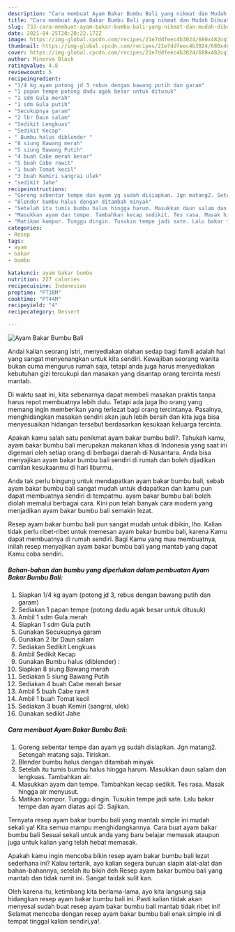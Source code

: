 ```yaml
---
description: "Cara membuat Ayam Bakar Bumbu Bali yang nikmat dan Mudah Dibuat"
title: "Cara membuat Ayam Bakar Bumbu Bali yang nikmat dan Mudah Dibuat"
slug: 733-cara-membuat-ayam-bakar-bumbu-bali-yang-nikmat-dan-mudah-dibuat
date: 2021-04-25T20:20:22.172Z
image: https://img-global.cpcdn.com/recipes/21e7ddfeec4b3024/680x482cq70/ayam-bakar-bumbu-bali-foto-resep-utama.jpg
thumbnail: https://img-global.cpcdn.com/recipes/21e7ddfeec4b3024/680x482cq70/ayam-bakar-bumbu-bali-foto-resep-utama.jpg
cover: https://img-global.cpcdn.com/recipes/21e7ddfeec4b3024/680x482cq70/ayam-bakar-bumbu-bali-foto-resep-utama.jpg
author: Minerva Black
ratingvalue: 4.8
reviewcount: 5
recipeingredient:
- "1/4 kg ayam potong jd 3 rebus dengan bawang putih dan garam"
- "1 papan tempe potong dadu agak besar untuk ditusuk"
- "1 sdm Gula merah"
- "1 sdm Gula putih"
- "Secukupnya garam"
- "2 lbr Daun salam"
- "Sedikit Lengkuas"
- "Sedikit Kecap"
- " Bumbu halus diblender "
- "8 siung Bawang merah"
- "5 siung Bawang Putih"
- "4 buah Cabe merah besar"
- "5 buah Cabe rawit"
- "1 buah Tomat kecil"
- "3 buah Kemiri sangrai ulek"
- "sedikit Jahe"
recipeinstructions:
- "Goreng sebentar tempe dan ayam yg sudah disiapkan. Jgn matang2. Setengah matang saja. Tiriskan."
- "Blender bumbu halus dengan ditambah minyak"
- "Setelah itu tumis bumbu halus hingga harum. Masukkan daun salam dan lengkuas. Tambahkan air."
- "Masukkan ayam dan tempe. Tambahkan kecap sedikit. Tes rasa. Masak hingga air menyusut."
- "Matikan kompor. Tunggu dingin. Tusukin tempe jadi sate. Lalu bakar tempe dan ayam diatas api 😊. Sajikan."
categories:
- Resep
tags:
- ayam
- bakar
- bumbu

katakunci: ayam bakar bumbu 
nutrition: 227 calories
recipecuisine: Indonesian
preptime: "PT38M"
cooktime: "PT44M"
recipeyield: "4"
recipecategory: Dessert

---
```



![Ayam Bakar Bumbu Bali](https://img-global.cpcdn.com/recipes/21e7ddfeec4b3024/680x482cq70/ayam-bakar-bumbu-bali-foto-resep-utama.jpg)

Andai kalian seorang istri, menyediakan olahan sedap bagi famili adalah hal yang sangat menyenangkan untuk kita sendiri. Kewajiban seorang  wanita bukan cuma mengurus rumah saja, tetapi anda juga harus menyediakan kebutuhan gizi tercukupi dan masakan yang disantap orang tercinta mesti mantab.

Di waktu  saat ini, kita sebenarnya dapat membeli masakan praktis tanpa harus repot membuatnya lebih dulu. Tetapi ada juga lho orang yang memang ingin memberikan yang terlezat bagi orang tercintanya. Pasalnya, menghidangkan masakan sendiri akan jauh lebih bersih dan kita juga bisa menyesuaikan hidangan tersebut berdasarkan kesukaan keluarga tercinta. 



Apakah kamu salah satu penikmat ayam bakar bumbu bali?. Tahukah kamu, ayam bakar bumbu bali merupakan makanan khas di Indonesia yang saat ini digemari oleh setiap orang di berbagai daerah di Nusantara. Anda bisa menyajikan ayam bakar bumbu bali sendiri di rumah dan boleh dijadikan camilan kesukaanmu di hari liburmu.

Anda tak perlu bingung untuk mendapatkan ayam bakar bumbu bali, sebab ayam bakar bumbu bali sangat mudah untuk didapatkan dan kamu pun dapat membuatnya sendiri di tempatmu. ayam bakar bumbu bali boleh diolah memalui berbagai cara. Kini pun telah banyak cara modern yang menjadikan ayam bakar bumbu bali semakin lezat.

Resep ayam bakar bumbu bali pun sangat mudah untuk dibikin, lho. Kalian tidak perlu ribet-ribet untuk memesan ayam bakar bumbu bali, karena Kamu dapat membuatnya di rumah sendiri. Bagi Kamu yang mau membuatnya, inilah resep menyajikan ayam bakar bumbu bali yang mantab yang dapat Kamu coba sendiri.

<!--inarticleads1-->

##### Bahan-bahan dan bumbu yang diperlukan dalam pembuatan Ayam Bakar Bumbu Bali:

1. Siapkan 1/4 kg ayam (potong jd 3, rebus dengan bawang putih dan garam)
1. Sediakan 1 papan tempe (potong dadu agak besar untuk ditusuk)
1. Ambil 1 sdm Gula merah
1. Siapkan 1 sdm Gula putih
1. Gunakan Secukupnya garam
1. Gunakan 2 lbr Daun salam
1. Sediakan Sedikit Lengkuas
1. Ambil Sedikit Kecap
1. Gunakan  Bumbu halus (diblender) :
1. Siapkan 8 siung Bawang merah
1. Sediakan 5 siung Bawang Putih
1. Sediakan 4 buah Cabe merah besar
1. Ambil 5 buah Cabe rawit
1. Ambil 1 buah Tomat kecil
1. Sediakan 3 buah Kemiri (sangrai, ulek)
1. Gunakan sedikit Jahe




<!--inarticleads2-->

##### Cara membuat Ayam Bakar Bumbu Bali:

1. Goreng sebentar tempe dan ayam yg sudah disiapkan. Jgn matang2. Setengah matang saja. Tiriskan.
1. Blender bumbu halus dengan ditambah minyak
1. Setelah itu tumis bumbu halus hingga harum. Masukkan daun salam dan lengkuas. Tambahkan air.
1. Masukkan ayam dan tempe. Tambahkan kecap sedikit. Tes rasa. Masak hingga air menyusut.
1. Matikan kompor. Tunggu dingin. Tusukin tempe jadi sate. Lalu bakar tempe dan ayam diatas api 😊. Sajikan.




Ternyata resep ayam bakar bumbu bali yang mantab simple ini mudah sekali ya! Kita semua mampu menghidangkannya. Cara buat ayam bakar bumbu bali Sesuai sekali untuk anda yang baru belajar memasak ataupun juga untuk kalian yang telah hebat memasak.

Apakah kamu ingin mencoba bikin resep ayam bakar bumbu bali lezat sederhana ini? Kalau tertarik, ayo kalian segera buruan siapin alat-alat dan bahan-bahannya, setelah itu bikin deh Resep ayam bakar bumbu bali yang mantab dan tidak rumit ini. Sangat taidak sulit kan. 

Oleh karena itu, ketimbang kita berlama-lama, ayo kita langsung saja hidangkan resep ayam bakar bumbu bali ini. Pasti kalian tiidak akan menyesal sudah buat resep ayam bakar bumbu bali mantab tidak ribet ini! Selamat mencoba dengan resep ayam bakar bumbu bali enak simple ini di tempat tinggal kalian sendiri,ya!.

